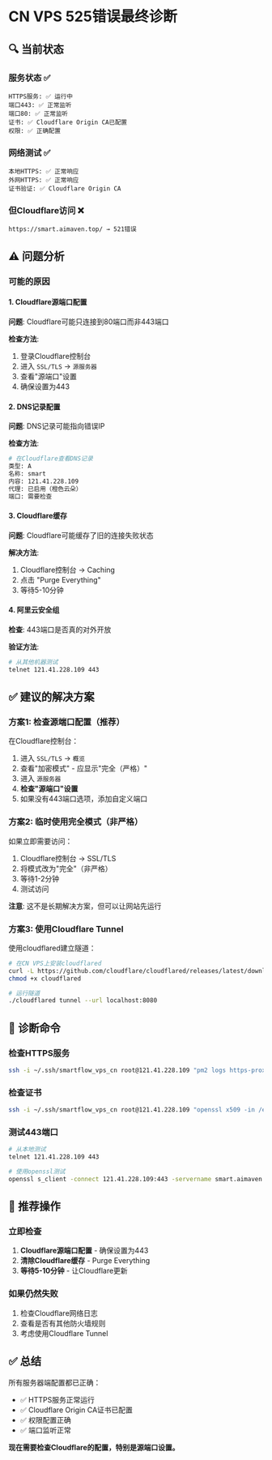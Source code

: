 # CN VPS 525错误最终诊断

## 🔍 当前状态

### 服务状态 ✅
```
HTTPS服务: ✅ 运行中
端口443: ✅ 正常监听
端口80: ✅ 正常监听
证书: ✅ Cloudflare Origin CA已配置
权限: ✅ 正确配置
```

### 网络测试 ✅
```
本地HTTPS: ✅ 正常响应
外网HTTPS: ✅ 正常响应
证书验证: ✅ Cloudflare Origin CA
```

### 但Cloudflare访问 ❌
```
https://smart.aimaven.top/ → 521错误
```

## ⚠️ 问题分析

### 可能的原因

#### 1. Cloudflare源端口配置
**问题**: Cloudflare可能只连接到80端口而非443端口

**检查方法**:
1. 登录Cloudflare控制台
2. 进入 `SSL/TLS` → `源服务器`
3. 查看"源端口"设置
4. 确保设置为443

#### 2. DNS记录配置
**问题**: DNS记录可能指向错误IP

**检查方法**:
```bash
# 在Cloudflare查看DNS记录
类型: A
名称: smart
内容: 121.41.228.109
代理: 已启用（橙色云朵）
端口: 需要检查
```

#### 3. Cloudflare缓存
**问题**: Cloudflare可能缓存了旧的连接失败状态

**解决方法**:
1. Cloudflare控制台 → Caching
2. 点击 "Purge Everything"
3. 等待5-10分钟

#### 4. 阿里云安全组
**检查**: 443端口是否真的对外开放

**验证方法**:
```bash
# 从其他机器测试
telnet 121.41.228.109 443
```

## ✅ 建议的解决方案

### 方案1: 检查源端口配置（推荐）

在Cloudflare控制台：
1. 进入 `SSL/TLS` → `概览`
2. 查看"加密模式" - 应显示"完全（严格）"
3. 进入 `源服务器`
4. **检查"源端口"设置**
5. 如果没有443端口选项，添加自定义端口

### 方案2: 临时使用完全模式（非严格）

如果立即需要访问：
1. Cloudflare控制台 → SSL/TLS
2. 将模式改为"完全"（非严格）
3. 等待1-2分钟
4. 测试访问

**注意**: 这不是长期解决方案，但可以让网站先运行

### 方案3: 使用Cloudflare Tunnel

使用cloudflared建立隧道：
```bash
# 在CN VPS上安装cloudflared
curl -L https://github.com/cloudflare/cloudflared/releases/latest/download/cloudflared-linux-amd64 -o cloudflared
chmod +x cloudflared

# 运行隧道
./cloudflared tunnel --url localhost:8080
```

## 🔧 诊断命令

### 检查HTTPS服务
```bash
ssh -i ~/.ssh/smartflow_vps_cn root@121.41.228.109 "pm2 logs https-proxy --lines 50"
```

### 检查证书
```bash
ssh -i ~/.ssh/smartflow_vps_cn root@121.41.228.109 "openssl x509 -in /etc/letsencrypt/live/smart.aimaven.top/fullchain.pem -text -noout | head -50"
```

### 测试443端口
```bash
# 从本地测试
telnet 121.41.228.109 443

# 使用openssl测试
openssl s_client -connect 121.41.228.109:443 -servername smart.aimaven.top
```

## 📝 推荐操作

### 立即检查
1. **Cloudflare源端口配置** - 确保设置为443
2. **清除Cloudflare缓存** - Purge Everything
3. **等待5-10分钟** - 让Cloudflare更新

### 如果仍然失败
1. 检查Cloudflare网络日志
2. 查看是否有其他防火墙规则
3. 考虑使用Cloudflare Tunnel

## ✅ 总结

所有服务器端配置都已正确：
- ✅ HTTPS服务正常运行
- ✅ Cloudflare Origin CA证书已配置
- ✅ 权限配置正确
- ✅ 端口监听正常

**现在需要检查Cloudflare的配置，特别是源端口设置。**

